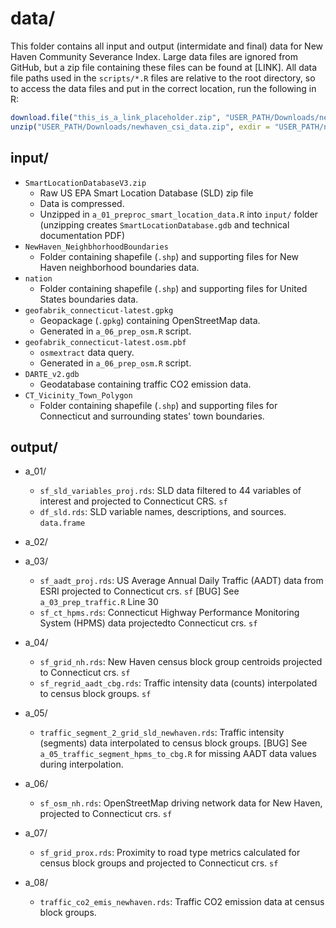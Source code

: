 # data/
This folder contains all input and output (intermidate and final) data for New Haven Community Severance Index. Large data files are ignored from GitHub, but a zip file containing these files can be found at [LINK]. All data file paths used in the `scripts/*.R` files are relative to the root directory, so to access the data files and put in the correct location, run the following in R:

```r
download.file("this_is_a_link_placeholder.zip", "USER_PATH/Downloads/newhaven_csi_data.zip")
unzip("USER_PATH/Downloads/newhaven_csi_data.zip", exdir = "USER_PATH/newhaven_csi/data/")
```

## input/
- `SmartLocationDatabaseV3.zip`
  - Raw US EPA Smart Location Database (SLD) zip file
  - Data is compressed.
  - Unzipped in `a_01_preproc_smart_location_data.R` into `input/` folder (unzipping creates `SmartLocationDatabase.gdb` and technical documentation PDF)
- `NewHaven_NeighbhorhoodBoundaries`
  - Folder containing shapefile (`.shp`) and supporting files for New Haven neighborhood boundaries data.
- `nation`
  - Folder containing shapefile (`.shp`) and supporting files for United States boundaries data.
- `geofabrik_connecticut-latest.gpkg`
  - Geopackage (`.gpkg`) containing OpenStreetMap data.
  - Generated in `a_06_prep_osm.R` script.
- `geofabrik_connecticut-latest.osm.pbf`
  - `osmextract` data query.
  - Generated in `a_06_prep_osm.R` script.
- `DARTE_v2.gdb`
  - Geodatabase containing traffic CO2 emission data.
- `CT_Vicinity_Town_Polygon`
  - Folder containing shapefile (`.shp`) and supporting files for Connecticut and surrounding states' town boundaries.

## output/
- a_01/
  - `sf_sld_variables_proj.rds`: SLD data filtered to 44 variables of interest and projected to Connecticut CRS. `sf`
  - `df_sld.rds`: SLD variable names, descriptions, and sources. `data.frame`

- a_02/

- a_03/
  - `sf_aadt_proj.rds`:  US Average Annual Daily Traffic (AADT) data from ESRI projected to Connecticut crs. `sf`
      [BUG] See `a_03_prep_traffic.R` Line 30
  - `sf_ct_hpms.rds`: Connecticut Highway Performance Monitoring System (HPMS) data projectedto Connecticut crs. `sf`

- a_04/
  - `sf_grid_nh.rds`: New Haven census block group centroids projected to Connecticut crs. `sf`
  - `sf_regrid_aadt_cbg.rds`: Traffic intensity data (counts) interpolated to census block groups. `sf`

- a_05/
  - `traffic_segment_2_grid_sld_newhaven.rds`: Traffic intensity (segments) data interpolated to census block groups. [BUG] See `a_05_traffic_segment_hpms_to_cbg.R` for missing AADT data values during interpolation.

- a_06/
  - `sf_osm_nh.rds`: OpenStreetMap driving network data for New Haven, projected to Connecticut crs. `sf`

- a_07/
  - `sf_grid_prox.rds`: Proximity to road type metrics calculated for census block groups and projected to Connecticut crs. `sf`

- a_08/
  - `traffic_co2_emis_newhaven.rds`: Traffic CO2 emission data at census block groups.
